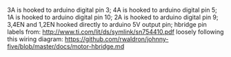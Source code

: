 3A is hooked to arduino digital pin 3;
4A is hooked to arduino digital pin 5;
1A is hooked to arduino digital pin 10;
2A is hooked to arduino digital pin 9;
3,4EN and 1,2EN hooked directly to arduino 5V output pin;
hbridge pin labels from: http://www.ti.com/lit/ds/symlink/sn754410.pdf
loosely following this wiring diagram:
https://github.com/rwaldron/johnny-five/blob/master/docs/motor-hbridge.md